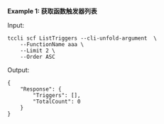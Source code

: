 **Example 1: 获取函数触发器列表**



Input: 

```
tccli scf ListTriggers --cli-unfold-argument  \
    --FunctionName aaa \
    --Limit 2 \
    --Order ASC
```

Output: 
```
{
    "Response": {
        "Triggers": [],
        "TotalCount": 0
    }
}
```

